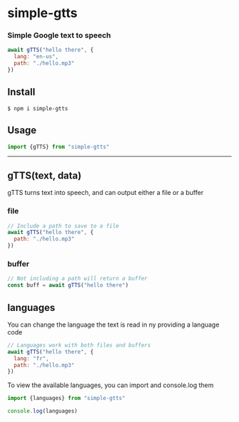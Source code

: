 # simple-gtts

### Simple Google text to speech

```js
await gTTS("hello there", {
  lang: "en-us",
  path: "./hello.mp3"
})
```

## Install
```console
$ npm i simple-gtts
```

## Usage
```js
import {gTTS} from "simple-gtts"
```

---

## gTTS(text, data)

gTTS turns text into speech, and can output either a file or a buffer

### file
```js
// Include a path to save to a file
await gTTS("hello there", {
  path: "./hello.mp3"
})
```

### buffer
```js
// Not including a path will return a buffer
const buff = await gTTS("hello there")
```

## languages

You can change the language the text is read in ny providing a language code

```js
// Languages work with both files and buffers
await gTTS("hello there", {
  lang: "fr",
  path: "./hello.mp3"
})
```

To view the available languages, you can import and console.log them

```js
import {languages} from "simple-gtts"

console.log(languages)
```